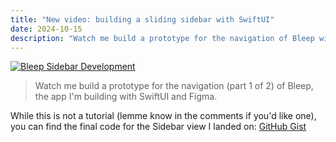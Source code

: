 ```yaml
---
title: "New video: building a sliding sidebar with SwiftUI"
date: 2024-10-15
description: "Watch me build a prototype for the navigation of Bleep with SwiftUI and Figma"
---
```


[![Bleep Sidebar Development](https://img.youtube.com/vi/FYrNgz2xADc/maxresdefault.jpg)](https://youtu.be/FYrNgz2xADc)

> Watch me build a prototype for the navigation (part 1 of 2) of Bleep, the app I'm building with SwiftUI and Figma.

While this is not a tutorial (lemme know in the comments if you'd like one), you can find the final code for the Sidebar view I landed on: [GitHub Gist](https://gist.github.com/rnmp/61ae2ab3ff06db8a2150f1c8678fdda5)